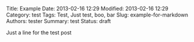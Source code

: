 Title: Example
Date: 2013-02-16 12:29
Modified: 2013-02-16 12:29
Category: test
Tags: Test, Just test, boo, bar
Slug: example-for-markdown
Authors: tester
Summary: test
Status: draft

Just a line for the test post
